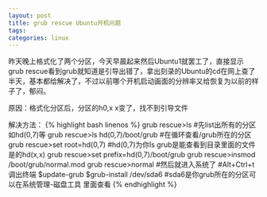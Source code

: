 ```yaml
---
layout: post
title: grub rescue Ubuntu开机问题
tags: 
categories: linux
---
```

昨天晚上格式化了两个分区，今天早晨起来然后Ubuntu1就罢工了，直接显示grub rescue看到grub就知道是引导出错了，拿出刻录的Ubuntu的cd在网上查了半天，基本都给解决了，不过以前哪个开机启动画面的分辨率又给恢复为以前的样子了，郁闷。

原因：格式化分区后，分区的h0,x x变了，找不到引导文件

解决方法：
{% highlight bash linenos %}
grub rescue>ls
#先list出所有的分区 如hd(0,7)等
grub rescue>ls hd(0,7)/boot/grub
#在循环查看/grub所在的分区
grub rescue>set root=hd(0,7)
#hd(0,7)为你ls grub是能查看到目录里面的文件是的hd(x,x)
grub rescue>set prefix=hd(0,7)/boot/grub
grub rescue>insmod  /boot/grub/normal.mod
grub rescue>normal
#然后就进入系统了
#Alt+Ctrl+t 调出终端
$update-grub
$grub-install /dev/sda6
#sda6是你grub所在的分区可以在系统管理-磁盘工具 里面查看
{% endhighlight %}

